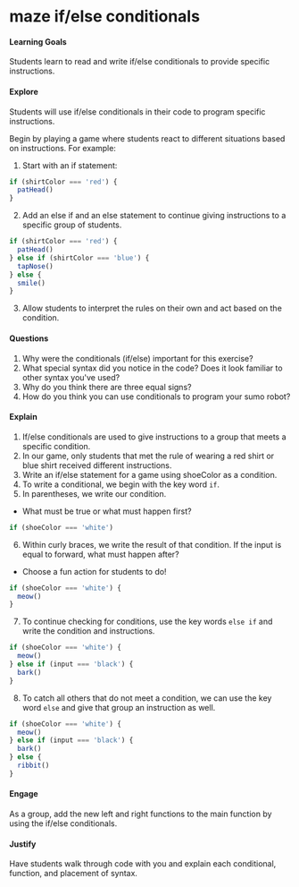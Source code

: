 # maze if/else conditionals

#### Learning Goals
Students learn to read and write if/else conditionals to provide specific instructions.

#### Explore
Students will use if/else conditionals in their code to program specific instructions.

Begin by playing a game where students react to different situations based on instructions. For example:

1. Start with an if statement:
```js
if (shirtColor === 'red') {
  patHead()
}
```

2. Add an else if and an else statement to continue giving instructions to a specific group of students.
```js
if (shirtColor === 'red') {
  patHead()
} else if (shirtColor === 'blue') {
  tapNose()
} else {
  smile()
}
```

3. Allow students to interpret the rules on their own and act based on the condition.

#### Questions
1. Why were the conditionals (if/else) important for this exercise?
2. What special syntax did you notice in the code? Does it look familiar to other syntax you've used?
3. Why do you think there are three equal signs?
4. How do you think you can use conditionals to program your sumo robot?

#### Explain
1. If/else conditionals are used to give instructions to a group that meets a specific condition.
2. In our game, only students that met the rule of wearing a red shirt or blue shirt received different instructions.
3. Write an if/else statement for a game using shoeColor as a condition.
4. To write a conditional, we begin with the key word ```if```.
5. In parentheses, we write our condition.
  + What must be true or what must happen first?
```js
if (shoeColor === 'white')
```

6. Within curly braces, we write the result of that condition. If the input is equal to forward, what must happen after?
  + Choose a fun action for students to do!
```js
if (shoeColor === 'white') {
  meow()
}
```

7. To continue checking for conditions, use the key words ```else if``` and write the condition and instructions.
```js
if (shoeColor === 'white') {
  meow()
} else if (input === 'black') {
  bark()
}
```

8. To catch all others that do not meet a condition, we can use the key word ```else``` and give that group an instruction as well.
```js
if (shoeColor === 'white') {
  meow()
} else if (input === 'black') {
  bark()
} else {
  ribbit()
}
```

#### Engage
As a group, add the new left and right functions to the main function by using the if/else conditionals.


#### Justify
Have students walk through code with you and explain each conditional, function, and placement of syntax.

